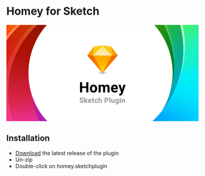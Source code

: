 # Homey for Sketch

![](./assets/card.png)

## Installation

- [Download](../../releases/latest/download/homey.sketchplugin.zip) the latest release of the plugin
- Un-zip
- Double-click on homey.sketchplugin
